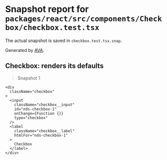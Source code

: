 # Snapshot report for `packages/react/src/components/Checkbox/checkbox.test.tsx`

The actual snapshot is saved in `checkbox.test.tsx.snap`.

Generated by [AVA](https://ava.li).

## Checkbox: renders its defaults

> Snapshot 1

    <div
      className="checkbox"
    >
      <input
        className="checkbox__input"
        id="nds-checkbox-1"
        onChange={Function {}}
        type="checkbox"
      />
      <label
        className="checkbox__label"
        htmlFor="nds-checkbox-1"
      >
        Checkbox
      </label>
    </div>
